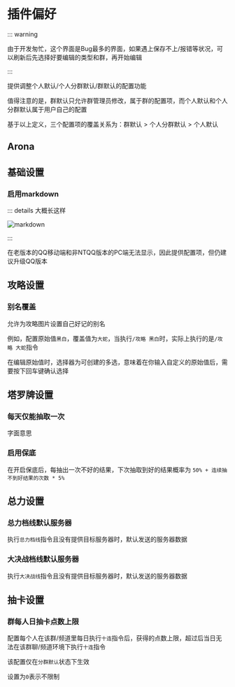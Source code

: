 # 插件偏好

::: warning

由于开发匆忙，这个界面是Bug最多的界面，如果遇上保存不上/报错等状况，可以刷新后先选择好要编辑的类型和群，再开始编辑

:::

提供调整个人默认/个人分群默认/群默认的配置功能

值得注意的是，群默认只允许群管理员修改，属于群的配置项，而个人默认和个人分群默认属于用户自己的配置

基于以上定义，三个配置项的覆盖关系为：群默认 > 个人分群默认 > 个人默认

## Arona

## 基础设置

### 启用markdown

::: details 大概长这样

<img src="/image/webui/plugins/markdown.webp" alt="markdown" />

:::

在老版本的QQ移动端和非NTQQ版本的PC端无法显示，因此提供配置项，但仍建议升级QQ版本

## 攻略设置

### 别名覆盖

允许为攻略图片设置自己好记的别名

例如，配置原始值`黑白`，覆盖值为`大蛇`，当执行`/攻略 黑白`时，实际上执行的是`/攻略 大蛇`指令

在编辑原始值时，选择器为可创建的多选，意味着在你输入自定义的原始值后，需要按下回车键确认选择

## 塔罗牌设置

### 每天仅能抽取一次

字面意思

### 启用保底

在开启保底后，每抽出一次不好的结果，下次抽取到好的结果概率为 `50% + 连续抽不到好结果的次数 * 5%`

## 总力设置

### 总力档线默认服务器

执行`总力档线`指令且没有提供目标服务器时，默认发送的服务器数据

### 大决战档线默认服务器

执行`大决战线`指令且没有提供目标服务器时，默认发送的服务器数据

## 抽卡设置

### 群每人日抽卡点数上限

配置每个人在该群/频道里每日执行`十连`指令后，获得的点数上限，超过后当日无法在该群聊/频道环境下执行`十连`指令

该配置仅在`分群默认`状态下生效

设置为`0`表示不限制